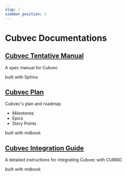 ```yaml
---
slug: /
sidebar_position: 1
---
```


# Cubvec Documentations

## [Cubvec Tentative Manual](https://cubvec.github.io/cubrid-vec-manual-sphinx)

A spec manual for Cubvec

built with Sphinx

## [Cubvec Plan](https://vimkim.dev/cubvec-plan)

Cubvec's plan and roadmap

- Milestones
- Epics
- Story Points

built with mdbook

## [Cubvec Integration Guide](https://vimkim.dev/cubvec-integration-guide)

A detailed instructions for integrating Cubvec with CUBRID

built with mdbook
